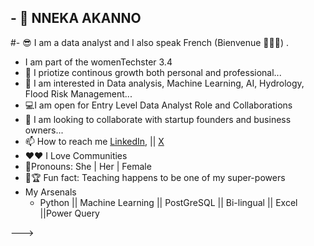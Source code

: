 ## - 👋 NNEKA AKANNO

#- 😎 I am a data analyst and I also speak French (Bienvenue 👋👋👋) .
-  I am part of the womenTechster 3.4
- 🌱 I priotize continous growth both personal and professional...
- 👀 I am interested in Data analysis, Machine Learning, AI, Hydrology, Flood Risk Management...
- 💻I am open for Entry Level Data Analyst Role and Collaborations
- 💞️ I am looking to collaborate with startup founders and business owners...
- 📫 How to reach me [LinkedIn](https://www.linkedin.com/in/nneka-akanno?utm_source=share&utm_campaign=share_via&utm_content=profile&utm_medium=android_app), || [X](https://twitter.com/MarieSabestine)
- ❤❤ I Love Communities
- 👗Pronouns: She | Her | Female
- 🥇🏆 Fun fact: Teaching happens to be one of my super-powers
- My Arsenals
  - Python || Machine Learning || PostGreSQL || Bi-lingual || Excel ||Power Query
    

--->
